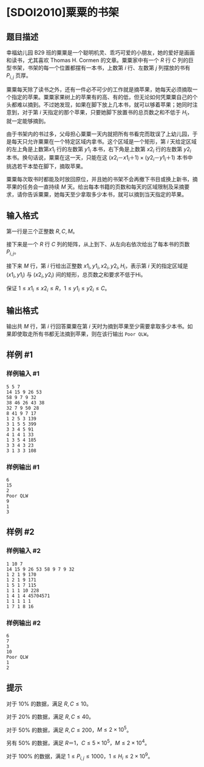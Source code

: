# [SDOI2010]粟粟的书架

## 题目描述

幸福幼儿园 B29 班的粟粟是一个聪明机灵、乖巧可爱的小朋友，她的爱好是画画和读书，尤其喜欢 Thomas H. Cormen 的文章。粟粟家中有一个 $R$ 行 $C$ 列的巨型书架，书架的每一个位置都摆有一本书，上数第 $i$ 行、左数第 $j$ 列摆放的书有 $P_{i,j}$ 页厚。

粟粟每天除了读书之外，还有一件必不可少的工作就是摘苹果，她每天必须摘取一个指定的苹果。粟粟家果树上的苹果有的高、有的低，但无论如何凭粟粟自己的个头都难以摘到。不过她发现，如果在脚下放上几本书，就可以够着苹果；她同时注意到，对于第 $i$ 天指定的那个苹果，只要她脚下放置书的总页数之和不低于 $H_i$，就一定能够摘到。

由于书架内的书过多，父母担心粟粟一天内就把所有书看完而耽误了上幼儿园，于是每天只允许粟粟在一个特定区域内拿书。这个区域是一个矩形，第 $i$ 天给定区域的左上角是上数第$x1_i$ 行的左数第 $y1_i$ 本书，右下角是上数第 $x2_i$ 行的左数第 $y2_i$ 本书。换句话说，粟粟在这一天，只能在这 $(x2_i－x1_i＋1)\times(y2_i－y1_i＋1)$ 本书中挑选若干本垫在脚下，摘取苹果。

粟粟每次取书时都能及时放回原位，并且她的书架不会再撤下书目或换上新书，摘苹果的任务会一直持续 $M$ 天。给出每本书籍的页数和每天的区域限制及采摘要求，请你告诉粟粟，她每天至少拿取多少本书，就可以摘到当天指定的苹果。


## 输入格式

第一行是三个正整数 $R, C, M$。

接下来是一个 $R$ 行 $C$ 列的矩阵，从上到下、从左向右依次给出了每本书的页数 $P_{i,j}$。

接下来 $M$ 行，第 $i$ 行给出正整数 $x1_i, y1_i, x2_i, y2_i, H_i$，表示第 $i$ 天的指定区域是 $(x1_i, y1_i)$ 与 $(x2_i, y2_i)$ 间的矩形，总页数之和要求不低于Hi。

保证 $1\le x1_i\le x2_i\le R$，$1\le y1_i\le y2_i\le C$。


## 输出格式

输出共 $M$ 行，第 $i$ 行回答粟粟在第 $i$ 天时为摘到苹果至少需要拿取多少本书。如果即使取走所有书都无法摘到苹果，则在该行输出 `Poor QLW`。


## 样例 #1

### 样例输入 #1
```
5 5 7
14 15 9 26 53
58 9 7 9 32
38 46 26 43 38
32 7 9 50 28
8 41 9 7 17
1 2 5 3 139
3 1 5 5 399
3 3 4 5 91
4 1 4 1 33
1 3 5 4 185
3 3 4 3 23
3 1 3 3 108
```

### 样例输出 #1

```
6
15
2
Poor QLW
9
1
3
```

## 样例 #2

### 样例输入 #2
```
1 10 7
14 15 9 26 53 58 9 7 9 32
1 2 1 9 170
1 2 1 9 171
1 5 1 7 115
1 1 1 10 228
1 4 1 4 45704571
1 1 1 1 1
1 7 1 8 16
```

### 样例输出 #2

```
6
7
3
10
Poor QLW
1
2
```

## 提示

对于 $10\%$ 的数据，满足 $R, C\le10$。

对于 $20\%$ 的数据，满足 $R, C\le 40$。

对于 $50\%$ 的数据，满足 $R, C\le 200$，$M\le 2\times 10^5$。

另有 $50\%$ 的数据，满足 $R＝1$，$C\le 5\times 10^5$，$M\le 2\times 10^4$。

对于 $100\%$ 的数据，满足 $1\le P_{i,j}\le 1000$，$1\le H_i\le 2\times 10^9$。

